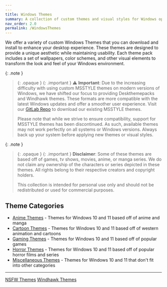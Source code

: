 ```yaml
---
---
title: Windows Themes
summary: A collection of custom themes and visual styles for Windows operating systems.
nav_order: 2.0
permalink: /WindowsThemes
---
```


We offer a variety of custom Windows Themes that you can download and install to enhance your desktop experience. These themes are designed to provide a unique aesthetic while maintaining usability. Each theme pack includes a set of wallpapers, color schemes, and other visual elements to transform the look and feel of your Windows environment.

{: .note  }
> {: .opaque }
> {: .important }
> ⚠️ **Important**: Due to the increasing difficulty with using custom MSSTYLE themes on modern versions of Windows, we have shifted our focus to providing Deskthemepacks and Windhawk themes. These formats are more compatible with the latest Windows updates and offer a smoother user experience. Visit our [GitLab Repo](https://gitlab.com/the-back-room/) to download our existing MSSTYLE themes.
> 
> Please note that while we strive to ensure compatibility, support for MSSTYLE themes has been discontinued. As such, available themes may not work perfectly on all systems or Windows versions. Always back up your system before applying new themes or visual styles.

{: .note }
> {: .opaque }
> {: .important }
> **Disclaimer**: Some of these themes are based off of games, tv shows, movies, anime, or manga series. We do not claim any ownership of the characters or series depicted in these themes. All rights belong to their respective creators and copyright holders.
> 
> This collection is intended for personal use only and should not be redistributed or used for commercial purposes.

## Theme Categories

- [Anime Themes](/WindowsThemes/c/Anime) - Themes for Windows 10 and 11 based off of anime and manga
- [Cartoon Themes](/WindowsThemes/c/Cartoon) - Themes for Windows 10 and 11 based off of western animation and cartoons
- [Gaming Themes](/WindowsThemes/c/Gaming) - Themes for Windows 10 and 11 based off of popular games
- [Horror Themes](/WindowsThemes/c/Horror) - Themes for Windows 10 and 11 based off of popular horror films and series
- [Miscellaneous Themes](/WindowsThemes/c/Miscellaneous) - Themes for Windows 10 and 11 that don't fit into other categories

---

<div class="text-delta">
<a href="/WindowsThemes/NSFWThemes" class="btn btn--secondary btn--sm">NSFW Themes</a> 
<a href="/WindowsThemes/WindhawkThemes" class="btn btn--secondary btn--sm">Windhawk Themes</a>
</div>